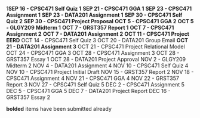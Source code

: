 1**SEP 16 - CPSC471 Self Quiz 1**
**SEP 21 - CPSC471 GGA 1**
**SEP 23 - CPSC471 Assignment 1**
**SEP 23 - DATA201 Assignment 1**
**SEP 30 - CPSC471 Self Quiz 2**
**SEP 30 - CPSC471 Project Proposal**
**OCT 5 - CPSC471 GGA 2**
**OCT 5 - GLGY209 Midterm 1**
**OCT 7 - GRST357 Report 1**
**OCT 7 - CPSC471 Assignment 2**
**OCT 7 - DATA201 Assignment 2**
**OCT 11 - CPSC471 Project EERD**
OCT 14 - CPSC471 Self Quiz 3
OCT 20 - DATA201 Group Email
**OCT 21 - DATA201 Assignment 3**
OCT 21 - CPSC471 Project Relational Model
OCT 24 - CPSC471 GGA 3
OCT 28 - CPSC471 Assignment 3
OCT 28 - GRST357 Essay 1
OCT 28 - DATA201 Project Approval
NOV 2 - GLGY209 Midterm 2
NOV 4 - DATA201 Assignment 4
NOV 10 - CPSC471 Self Quiz 4
NOV 10 - CPSC471 Project Initial Draft
NOV 15 - GRST357 Report 2
NOV 18 - CPSC471 Assignment 4
NOV 21 - CPSC471 GGA 4
NOV 22 - GRST357 Report 3
NOV 27 - CPSC471 Self Quiz 5
DEC 2 - CPSC471 Assignment 5
DEC 5 - CPSC471 GGA 5
DEC 7 - DATA201 Project Report
DEC 16 - GRST357 Essay 2

**bolded** items have been submitted already